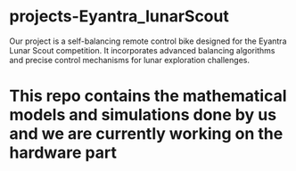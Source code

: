 # projects-Eyantra_lunarScout
 Our project is a self-balancing remote control bike designed for the Eyantra Lunar Scout competition. It incorporates advanced balancing algorithms and precise control mechanisms for lunar exploration challenges.
# This repo contains the mathematical models and simulations done by us and we are currently working on the hardware part
